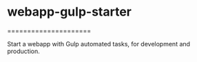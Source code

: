 # webapp-gulp-starter
=====================

Start a webapp with Gulp automated tasks, for development and production.

